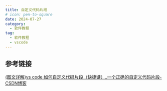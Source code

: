 ```yaml
---
title: 自定义代码片段
# icon: pen-to-square
date: 2024-07-27
category:
  - 软件教程
tag:
  - 软件教程
  - vscode
---
```


## 参考链接

[(图文详解)vs code 如何自定义代码片段（快捷键）_一个正确的自定义代码片段-CSDN博客](https://blog.csdn.net/HeXinT/article/details/120393757)